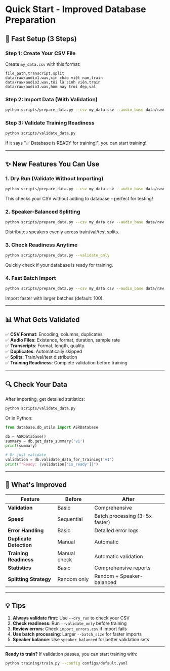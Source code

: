 # Quick Start - Improved Database Preparation

## 🚀 Fast Setup (3 Steps)

### Step 1: Create Your CSV File

Create `my_data.csv` with this format:
```csv
file_path,transcript,split
data/raw/audio1.wav,xin chào việt nam,train
data/raw/audio2.wav,tôi là sinh viên,train
data/raw/audio3.wav,hôm nay trời đẹp,val
```

### Step 2: Import Data (With Validation)

```bash
python scripts/prepare_data.py --csv my_data.csv --audio_base data/raw --auto_split
```

### Step 3: Validate Training Readiness

```bash
python scripts/validate_data.py
```

If it says "✅ Database is READY for training!", you can start training!

---

## ✨ New Features You Can Use

### 1. Dry Run (Validate Without Importing)
```bash
python scripts/prepare_data.py --csv my_data.csv --audio_base data/raw --dry_run
```
This checks your CSV without adding to database - perfect for testing!

### 2. Speaker-Balanced Splitting
```bash
python scripts/prepare_data.py --csv my_data.csv --audio_base data/raw --auto_split --split_strategy speaker_balanced
```
Distributes speakers evenly across train/val/test splits.

### 3. Check Readiness Anytime
```bash
python scripts/prepare_data.py --validate_only
```
Quickly check if your database is ready for training.

### 4. Fast Batch Import
```bash
python scripts/prepare_data.py --csv my_data.csv --audio_base data/raw --batch_size 200
```
Import faster with larger batches (default: 100).

---

## 📊 What Gets Validated

✅ **CSV Format**: Encoding, columns, duplicates  
✅ **Audio Files**: Existence, format, duration, sample rate  
✅ **Transcripts**: Format, length, quality  
✅ **Duplicates**: Automatically skipped  
✅ **Splits**: Train/val/test distribution  
✅ **Training Readiness**: Complete validation before training  

---

## 🔍 Check Your Data

After importing, get detailed statistics:

```bash
python scripts/validate_data.py
```

Or in Python:
```python
from database.db_utils import ASRDatabase

db = ASRDatabase()
summary = db.get_data_summary('v1')
print(summary)

# Or just validate
validation = db.validate_data_for_training('v1')
print(f"Ready: {validation['is_ready']}")
```

---

## 🎯 What's Improved

| Feature | Before | After |
|---------|--------|-------|
| **Validation** | Basic | Comprehensive |
| **Speed** | Sequential | Batch processing (3-5x faster) |
| **Error Handling** | Basic | Detailed error logs |
| **Duplicate Detection** | Manual | Automatic |
| **Training Readiness** | Manual check | Automatic validation |
| **Statistics** | Basic | Comprehensive reports |
| **Splitting Strategy** | Random only | Random + Speaker-balanced |

---

## 💡 Tips

1. **Always validate first**: Use `--dry_run` to check your CSV
2. **Check readiness**: Run `--validate_only` before training
3. **Review errors**: Check `import_errors.csv` if import fails
4. **Use batch processing**: Larger `--batch_size` for faster imports
5. **Speaker balance**: Use `speaker_balanced` for better validation sets

---

**Ready to train?** If validation passes, you can start training with:
```bash
python training/train.py --config configs/default.yaml
```

